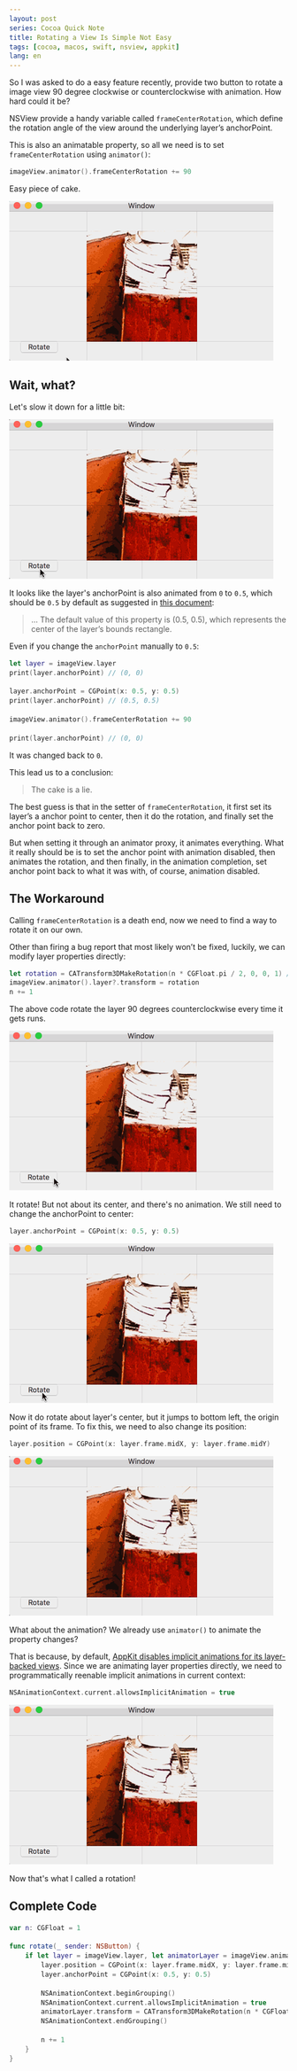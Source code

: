 ```yaml
---
layout: post
series: Cocoa Quick Note
title: Rotating a View Is Simple Not Easy
tags: [cocoa, macos, swift, nsview, appkit]
lang: en
---
```


So I was asked to do a easy feature recently, provide two button to rotate a image view 90 degree clockwise or counterclockwise with animation. How hard could it be?

NSView provide a handy variable called `frameCenterRotation`, which define the rotation angle of the view around the underlying layer’s anchorPoint.

This is also an animatable property, so all we need is to set `frameCenterRotation` using `animator()`:

```swift
imageView.animator().frameCenterRotation += 90
```

Easy piece of cake.

![Weird Rotate Animation](/assets/img/2017-12-21-rotating-a-view-is-not-easy-01.gif)

## Wait, what?

Let's slow it down for a little bit:

![Weird Rotate Animation in Slow-Mo](/assets/img/2017-12-21-rotating-a-view-is-not-easy-02.gif)

It looks like the layer's anchorPoint is also animated from `0` to `0.5`, which should be `0.5` by default as suggested in [this document](https://developer.apple.com/documentation/quartzcore/calayer/1410817-anchorpoint):

> ... The default value of this property is (0.5, 0.5), which represents the center of the layer’s bounds rectangle.

Even if you change the `anchorPoint` manually to `0.5`:

```swift
let layer = imageView.layer
print(layer.anchorPoint) // (0, 0)

layer.anchorPoint = CGPoint(x: 0.5, y: 0.5)
print(layer.anchorPoint) // (0.5, 0.5)

imageView.animator().frameCenterRotation += 90

print(layer.anchorPoint) // (0, 0)
```
It was changed back to `0`.

This lead us to a conclusion:

> The cake is a lie. 

The best guess is that in the setter of `frameCenterRotation`, it first set its layer’s a anchor point to center, then it do the rotation, and finally set the anchor point back to zero.

But when setting it through an animator proxy, it animates everything. What it really should be is to set the anchor point with animation disabled, then animates the rotation, and then finally, in the animation completion, set anchor point back to what it was with, of course, animation disabled. 

## The Workaround

Calling `frameCenterRotation` is a death end, now we need to find a way to rotate it on our own.

Other than firing a bug report that most likely won’t be fixed, luckily, we can modify layer properties directly:

```swift
let rotation = CATransform3DMakeRotation(n * CGFloat.pi / 2, 0, 0, 1) // n is a CGFloat with an initial value of 0. 
imageView.animator().layer?.transform = rotation
n += 1
```

The above code rotate the layer 90 degrees counterclockwise every time it gets runs. 

![Rotate but without animation](/assets/img/2017-12-21-rotating-a-view-is-not-easy-03.gif)

It rotate! But not about its center, and there's no animation. We still need to change the anchorPoint to center:

```swift
layer.anchorPoint = CGPoint(x: 0.5, y: 0.5)
```

![Rotate about center...but not center](/assets/img/2017-12-21-rotating-a-view-is-not-easy-04.gif)

Now it do rotate about layer's center, but it jumps to bottom left, the origin point of its frame. To fix this, we need to also change its position:

```swift
layer.position = CGPoint(x: layer.frame.midX, y: layer.frame.midY)
```

![Rotate about center](/assets/img/2017-12-21-rotating-a-view-is-not-easy-05.gif)

What about the animation? We already use `animator()` to animate the property changes?

That is because, by default, [AppKit disables implicit animations for its layer-backed views](https://developer.apple.com/library/content/documentation/Cocoa/Conceptual/CoreAnimation_guide/CreatingBasicAnimations/CreatingBasicAnimations.html#//apple_ref/doc/uid/TP40004514-CH3-SW18). Since we are animating layer properties directly, we need to programmatically reenable implicit animations in current context:

```swift
NSAnimationContext.current.allowsImplicitAnimation = true
```

![A prefect rotation](/assets/img/2017-12-21-rotating-a-view-is-not-easy-06.gif)

Now that's what I called a rotation!

## Complete Code

```swift
var n: CGFloat = 1

func rotate(_ sender: NSButton) {
    if let layer = imageView.layer, let animatorLayer = imageView.animator().layer {
        layer.position = CGPoint(x: layer.frame.midX, y: layer.frame.midY)
        layer.anchorPoint = CGPoint(x: 0.5, y: 0.5)

        NSAnimationContext.beginGrouping()
        NSAnimationContext.current.allowsImplicitAnimation = true
        animatorLayer.transform = CATransform3DMakeRotation(n * CGFloat.pi / 2, 0, 0, 1)
        NSAnimationContext.endGrouping()

        n += 1
    }
}
```
